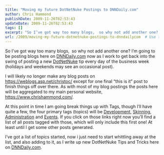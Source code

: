 ```yaml
---
title: "Moving my future DotNetNuke Postings to DNNDaily.com"
author: Chris Hammond
publishDate: 2009-11-26T02:53:43
updateDate: 2009-11-26T02:53:43
tags: []
excerpt: "So I’ve got way too many blogs,  so why not add another one? I’m going to be posting blogs here on DNNDaily.com now as I work to get back into the swing of posting a new DotNetNuke tip every day of the business week (holidays and weekends may see an occasional post). Read the full post for all the details."
url: /2009/moving-my-future-dotnetnuke-postings-to-dnndailycom  # Use the generated URL with year
---
```

<p>So I’ve got way too many blogs,&#160; so why not add another one? I’m going to be posting blogs here on <a title="DotNetNuke Tips and Tricks" href="https://www.DNNDaily.com">DNNDaily.com</a> now as I work to get back into the swing of posting a new <a href="https://www.dotnetnuke.com/" target="_blank">DotNetNuke</a> tip every day of the business week (holidays and weekends may see an occasional post).</p>  <p>I will likely no longer make any blog posts on <a href="https://weblogs.asp.net/christoc/">https://weblogs.asp.net/christoc/</a> except for one final “this is it” post to finish things off over there. As with most of my blog postings the posts here will be aggregated to my main personal website, <a href="https://www.chrishammond.com/">https://www.chrishammond.com/</a>.</p>  <p>At this point in time I am going break things up with Tags, though I’ll have quite a few, the four primary tags (topics) will be <a href="https://www.dnndaily.com/tags/tags/Development.aspx" rel="tag">Development</a>, <a href="https://www.dnndaily.com/tags/tags/skinning.aspx" rel="tag">Skinning</a>, <a href="https://www.dnndaily.com/tags/tags/administration.aspx" rel="tag">Administration</a> and <a href="https://www.dnndaily.com/tags/tags/events.aspx" rel="tag">Events</a>. If you click on those links right now you’ll find a list of all posts tagged with those, which will only include this first one! At least until I get some other posts generated.</p>  <p>I’ve got a list of topics started, now i just need to start whittling away at the list, and also adding to it, as I write up new DotNetNuke Tips and Tricks here on <a href="https://www.dnndaily.com/">DNNDaily.com</a>.</p>
